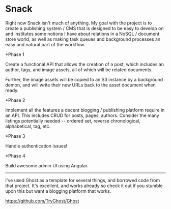 Snack
=====

Right now Snack isn't much of anything. My goal with the project is to create
a publishing system / CMS that is designed to be easy to develop on and
institutes some notions I have about relations in a NoSQL / document store
world, as well as making task queues and background processes an easy and
natural part of the workflow.

*Phase 1

Create a functional API that allows the creation of a post, which includes an
author, tags, and image assets, all of which will be related documents.

Further, the image assets will be copied to an S3 instance by a background
demon, and will write their new URLs back to the asset document when ready.

*Phase 2

Implement all the features a decent blogging / publishing platform require
in an API. This includes CRUD for posts, pages, authors. Consider the many
listings potentially needed -- ordered set, reverse chronological, alphabetical,
tag, etc.

*Phase 3

Handle authentication issues!

*Phase 4

Build awesome admin UI using Angular.

--------------

I've used Ghost as a template for several things, and borrowed code from that
project. It's excellent, and works already so check it out if you stumble
upon this but want a blogging platform that works.

https://github.com/TryGhost/Ghost

